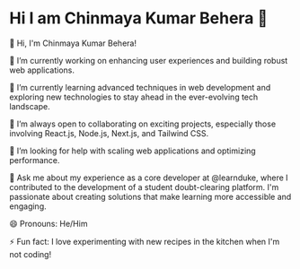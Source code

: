 # Hi I am Chinmaya Kumar Behera 👋

👋 Hi, I'm Chinmaya Kumar Behera!

🔭 I’m currently working on enhancing user experiences and building robust web applications.

🌱 I’m currently learning advanced techniques in web development and exploring new technologies to stay ahead in the ever-evolving tech landscape.

👯 I’m always open to collaborating on exciting projects, especially those involving React.js, Node.js, Next.js, and Tailwind CSS.

🤔 I’m looking for help with scaling web applications and optimizing performance.

💬 Ask me about my experience as a core developer at @learnduke, where I contributed to the development of a student doubt-clearing platform. I'm passionate about creating solutions that make learning more accessible and engaging.


😄 Pronouns: He/Him

⚡ Fun fact: I love experimenting with new recipes in the kitchen when I'm not coding!
